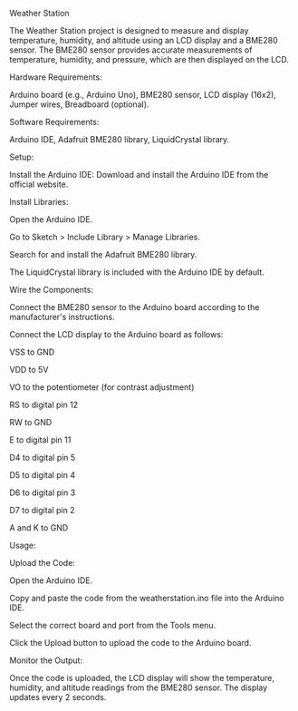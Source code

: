 Weather Station

The Weather Station project is designed to measure and display temperature, humidity, and altitude using an LCD display and a BME280 sensor. The BME280 sensor provides accurate measurements of temperature, humidity, and pressure, which are then displayed on the LCD.

Hardware Requirements:

Arduino board (e.g., Arduino Uno),
BME280 sensor,
LCD display (16x2),
Jumper wires,
Breadboard (optional).

Software Requirements:

Arduino IDE,
Adafruit BME280 library,
LiquidCrystal library.

Setup:

Install the Arduino IDE: Download and install the Arduino IDE from the official website.

Install Libraries:

Open the Arduino IDE.

Go to Sketch > Include Library > Manage Libraries.

Search for and install the Adafruit BME280 library.

The LiquidCrystal library is included with the Arduino IDE by default.

Wire the Components:

Connect the BME280 sensor to the Arduino board according to the manufacturer's instructions.

Connect the LCD display to the Arduino board as follows:

VSS to GND

VDD to 5V

VO to the potentiometer (for contrast adjustment)

RS to digital pin 12

RW to GND

E to digital pin 11

D4 to digital pin 5

D5 to digital pin 4

D6 to digital pin 3

D7 to digital pin 2

A and K to GND


Usage:

Upload the Code:

Open the Arduino IDE.

Copy and paste the code from the weatherstation.ino file into the Arduino IDE.

Select the correct board and port from the Tools menu.

Click the Upload button to upload the code to the Arduino board.

Monitor the Output:

Once the code is uploaded, the LCD display will show the temperature, humidity, and altitude readings from the BME280 sensor.
The display updates every 2 seconds.
